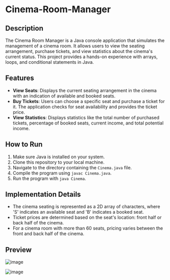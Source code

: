 # Cinema-Room-Manager

## Description
The Cinema Room Manager is a Java console application that simulates the management of a cinema room. It allows users to view the seating arrangement, purchase tickets, and view statistics about the cinema's current status. This project provides a hands-on experience with arrays, loops, and conditional statements in Java.

## Features
- **View Seats**: Displays the current seating arrangement in the cinema with an indication of available and booked seats.
- **Buy Tickets**: Users can choose a specific seat and purchase a ticket for it. The application checks for seat availability and provides the ticket price.
- **View Statistics**: Displays statistics like the total number of purchased tickets, percentage of booked seats, current income, and total potential income.

## How to Run
1. Make sure Java is installed on your system.
2. Clone this repository to your local machine.
3. Navigate to the directory containing the `Cinema.java` file.
4. Compile the program using `javac Cinema.java`.
5. Run the program with `java Cinema`.

## Implementation Details
- The cinema seating is represented as a 2D array of characters, where 'S' indicates an available seat and 'B' indicates a booked seat.
- Ticket prices are determined based on the seat's location: front half or back half of the cinema.
- For a cinema room with more than 60 seats, pricing varies between the front and back half of the cinema.

## Preview

![image](https://github.com/dimicodes/Cinema-Room-Manager/assets/45632694/07df2d19-4e9b-42d7-b35e-a8505ae92b81)

![image](https://github.com/dimicodes/Cinema-Room-Manager/assets/45632694/2a27c841-f356-4bf5-94b2-82c6d1d36b76)
